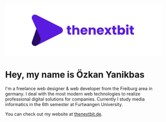 ![thenextbit logo](https://github.com/oezkancodes/oezkancodes/raw/master/assets/logo/thenextbit/logo_white_text.jpg "thenextbit")

# Hey, my name is Özkan Yanikbas

I'm a freelance web designer & web developer from the Freiburg area in germany. I deal with the most modern web technologies to realize professional digital solutions for companies. Currently I study media informatics in the 6th semester at Furtwangen University.

You can check out my website at [thenextbit.de](https://thenextbit.de/en).
